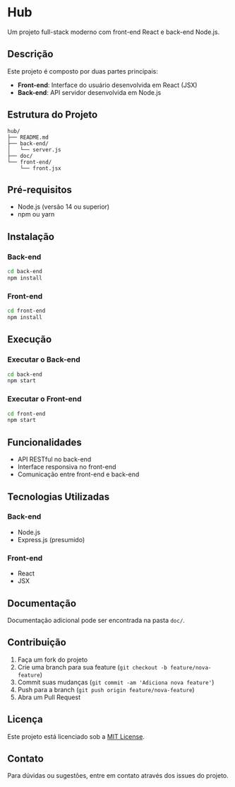 # Hub

Um projeto full-stack moderno com front-end React e back-end Node.js.

## Descrição

Este projeto é composto por duas partes principais:
- **Front-end**: Interface do usuário desenvolvida em React (JSX)
- **Back-end**: API servidor desenvolvida em Node.js

## Estrutura do Projeto

```
hub/
├── README.md
├── back-end/
│   └── server.js
├── doc/
└── front-end/
    └── front.jsx
```

## Pré-requisitos

- Node.js (versão 14 ou superior)
- npm ou yarn

## Instalação

### Back-end
```bash
cd back-end
npm install
```

### Front-end
```bash
cd front-end
npm install
```

## Execução

### Executar o Back-end
```bash
cd back-end
npm start
```

### Executar o Front-end
```bash
cd front-end
npm start
```

## Funcionalidades

- API RESTful no back-end
- Interface responsiva no front-end
- Comunicação entre front-end e back-end

## Tecnologias Utilizadas

### Back-end
- Node.js
- Express.js (presumido)

### Front-end
- React
- JSX

## Documentação

Documentação adicional pode ser encontrada na pasta `doc/`.

## Contribuição

1. Faça um fork do projeto
2. Crie uma branch para sua feature (`git checkout -b feature/nova-feature`)
3. Commit suas mudanças (`git commit -am 'Adiciona nova feature'`)
4. Push para a branch (`git push origin feature/nova-feature`)
5. Abra um Pull Request

## Licença

Este projeto está licenciado sob a [MIT License](LICENSE).

## Contato

Para dúvidas ou sugestões, entre em contato através dos issues do projeto.